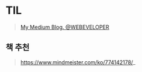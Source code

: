 # TIL

> [My Medium Blog. @WEBEVELOPER](https://medium.com/webeveloper)

## 책 추천

> https://www.mindmeister.com/ko/774142178/_
